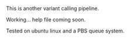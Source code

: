 This is another variant calling pipeline.

Working... help file coming soon.

Tested on ubuntu linux and a PBS queue system.


